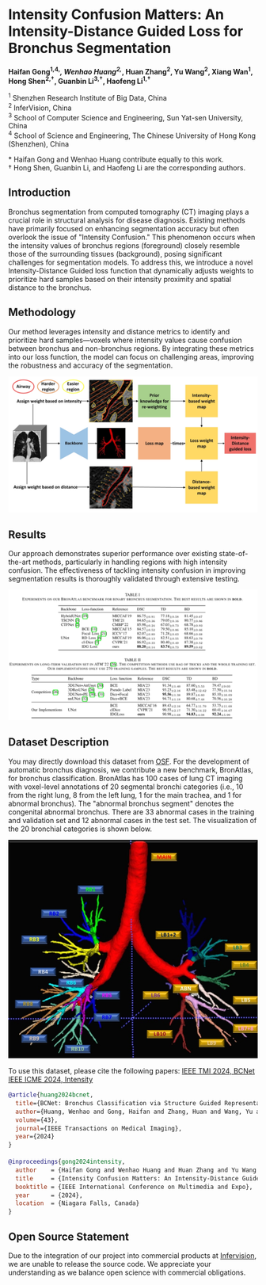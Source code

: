 # Intensity Confusion Matters: An Intensity-Distance Guided Loss for Bronchus Segmentation

**Haifan Gong<sup>1,4,*</sup>, Wenhao Huang<sup>2,*</sup>, Huan Zhang<sup>2</sup>, Yu Wang<sup>2</sup>, Xiang Wan<sup>1</sup>, Hong Shen<sup>2,†</sup>, Guanbin Li<sup>3,†</sup>, Haofeng Li<sup>1,†</sup>**

<sup>1</sup> Shenzhen Research Institute of Big Data, China  
<sup>2</sup> InferVision, China  
<sup>3</sup> School of Computer Science and Engineering, Sun Yat-sen University, China  
<sup>4</sup> School of Science and Engineering, The Chinese University of Hong Kong (Shenzhen), China  

\* Haifan Gong and Wenhao Huang contribute equally to this work.  
† Hong Shen, Guanbin Li, and Haofeng Li are the corresponding authors.

## Introduction
Bronchus segmentation from computed tomography (CT) imaging plays a crucial role in structural analysis for disease diagnosis. Existing methods have primarily focused on enhancing segmentation accuracy but often overlook the issue of "Intensity Confusion." This phenomenon occurs when the intensity values of bronchus regions (foreground) closely resemble those of the surrounding tissues (background), posing significant challenges for segmentation models. To address this, we introduce a novel Intensity-Distance Guided loss function that dynamically adjusts weights to prioritize hard samples based on their intensity proximity and spatial distance to the bronchus.

## Methodology
Our method leverages intensity and distance metrics to identify and prioritize hard samples—voxels where intensity values cause confusion between bronchus and non-bronchus regions. By integrating these metrics into our loss function, the model can focus on challenging areas, improving the robustness and accuracy of the segmentation.

![Methods](img/methods.jpg)

## Results
Our approach demonstrates superior performance over existing state-of-the-art methods, particularly in handling regions with high intensity confusion. The effectiveness of tackling intensity confusion in improving segmentation results is thoroughly validated through extensive testing.

![Results](img/results.jpg)

## Dataset Description
You may directly download this dataset from [OSF](https://osf.io/pskr9/?viewonly=94fa3d87274b4095ac9a4b88cc9a1341.). For the development of automatic bronchus diagnosis, we contribute a new benchmark, BronAtlas, for bronchus classification. BronAtlas has 100 cases of lung CT imaging with voxel-level annotations of 20 segmental bronchi categories (i.e., 10 from the right lung, 8 from the left lung, 1 for the main trachea, and 1 for abnormal bronchus). The "abnormal bronchus segment" denotes the congenital abnormal bronchus. There are 33 abnormal cases in the training and validation set and 12 abnormal cases in the test set. The visualization of the 20 bronchial categories is shown below.

![Dataset](img/dataset.jpg)

To use this dataset, please cite the following papers:
[IEEE TMI 2024, BCNet](https://ieeexplore.ieee.org/stamp/stamp.jsp?tp=&arnumber=10644043)
[IEEE ICME 2024, Intensity](https://arxiv.org/pdf/2406.16150)

```bibtex
@article{huang2024bcnet,
  title={BCNet: Bronchus Classification via Structure Guided Representation Learning},
  author={Huang, Wenhao and Gong, Haifan and Zhang, Huan and Wang, Yu and Wan, Xiang and Li, Guanbin and Li, Haofeng and Shen, Hong},
  volume={43},
  journal={IEEE Transactions on Medical Imaging},
  year={2024}
}

@inproceedings{gong2024intensity,
  author    = {Haifan Gong and Wenhao Huang and Huan Zhang and Yu Wang and Xiang Wan and Hong Shen and Guanbin Li and Haofeng Li},
  title     = {Intensity Confusion Matters: An Intensity-Distance Guided Loss for Bronchus Segmentation},
  booktitle = {IEEE International Conference on Multimedia and Expo},
  year      = {2024},
  location  = {Niagara Falls, Canada}
}
```
## Open Source Statement
Due to the integration of our project into commercial products at [Infervision](https://www.infervision.com/), we are unable to release the source code. We appreciate your understanding as we balance open science with commercial obligations.

